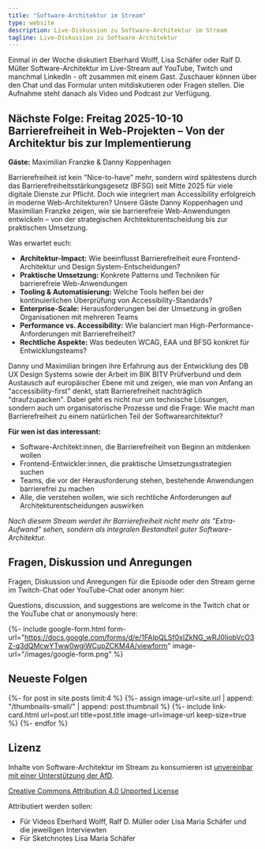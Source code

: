 ```yaml
---
title: "Software-Architektur im Stream"
type: website
description: Live-Diskussion zu Software-Architektur im Stream
tagline: Live-Diskussion zu Software-Architektur
---
```


Einmal in der Woche diskutiert Eberhard Wolff, Lisa Schäfer oder Ralf
D. Müller
Software-Architektur im
Live-Stream auf YouTube, Twitch und manchmal LinkedIn - oft zusammen mit einem
Gast. Zuschauer können über den Chat und
das Formular unten mitdiskutieren oder Fragen
stellen. 
Die Aufnahme steht danach als Video und Podcast zur Verfügung.

## Nächste Folge: Freitag 2025-10-10 Barrierefreiheit in Web-Projekten – Von der Architektur bis zur Implementierung

<!-- { include youtube.html -->
<!--   youtube-video-id="HlR70AlCwpA" -->
<!--   image-url="/thumbnails/folge280.png" -->
<!-- %} -->

<!-- <section id="content-links"> -->
<!-- 	<a href="https://www.linkedin.com/events/7376204788746620929/">LinkedIn</a> -->
<!-- 	<a href="https://www.twitch.tv/ebrwolff">Twitch</a> -->
<!-- 	<a href="https://www.youtube.com/@EberhardWolff">YouTube Channel</a> -->
<!-- </section> -->

**Gäste:** Maximilian Franzke & Danny Koppenhagen

Barrierefreiheit ist kein "Nice-to-have" mehr, sondern wird spätestens durch
das Barrierefreiheitsstärkungsgesetz (BFSG) seit Mitte 2025 für viele digitale
Dienste zur Pflicht. Doch wie integriert man Accessibility erfolgreich in
moderne Web-Architekturen? Unsere Gäste Danny Koppenhagen und Maximilian Franzke
zeigen, wie sie barrierefreie Web-Anwendungen entwickeln – von der strategischen
Architekturentscheidung bis zur praktischen Umsetzung.

Was erwartet euch:
* **Architektur-Impact:** Wie beeinflusst Barrierefreiheit eure
  Frontend-Architektur und Design System-Entscheidungen?
* **Praktische Umsetzung:** Konkrete Patterns und Techniken für
  barrierefreie Web-Anwendungen
* **Tooling & Automatisierung:** Welche Tools helfen bei der
  kontinuierlichen Überprüfung von Accessibility-Standards?
* **Enterprise-Scale:** Herausforderungen bei der Umsetzung in großen
  Organisationen mit mehreren Teams
* **Performance vs. Accessibility:** Wie balanciert man
  High-Performance-Anforderungen mit Barrierefreiheit?
* **Rechtliche Aspekte:** Was bedeuten WCAG, EAA und BFSG konkret für
  Entwicklungsteams?

Danny und Maximilian bringen ihre Erfahrung aus der Entwicklung des 
DB UX Design Systems sowie der Arbeit im BIK BITV Prüfverbund und dem
Austausch auf europäischer Ebene mit und zeigen, wie man von Anfang an
"accessibility-first" denkt, statt Barrierefreiheit nachträglich
"draufzupacken". Dabei geht es nicht nur um technische Lösungen, sondern
auch um organisatorische Prozesse und die Frage: Wie macht man
Barrierefreiheit zu einem natürlichen Teil der Softwarearchitektur?

**Für wen ist das interessant:**

* Software-Architekt:innen, die Barrierefreiheit von Beginn an
  mitdenken wollen
* Frontend-Entwickler:innen, die praktische Umsetzungsstrategien suchen
* Teams, die vor der Herausforderung stehen, bestehende Anwendungen
  barrierefrei zu machen
* Alle, die verstehen wollen, wie sich rechtliche Anforderungen auf
  Architekturentscheidungen auswirken
  
*Nach diesem Stream werdet ihr Barrierefreiheit nicht mehr als
"Extra-Aufwand" sehen, sondern als integralen Bestandteil guter
Software-Architektur.*

<!-- https://claude.ai/public/artifacts/e3c372ae-47cd-4706-9316-61aafb0be64a -\->

<!-- [Zum Kalendar hinzufügen](stream.ics) -->

## Fragen, Diskussion und Anregungen

Fragen, Diskussion und Anregungen für die Episode oder den Stream gerne im Twitch-Chat oder
YouTube-Chat oder anonym hier:

Questions, discussion, and suggestions are welcome in the Twitch chat or the
YouTube chat or
anonymously here:

{%- include google-form.html
  form-url="https://docs.google.com/forms/d/e/1FAIpQLSf0xIZkNG_wRJ0IiobVcO3Z-q3dQMcwYTww0wgiWCupZCKM4A/viewform"
  image-url="/images/google-form.png"
  %}

## Neueste Folgen

<div class="image-grid">
{%- for post in site.posts limit:4 %}
{%- assign image-url=site.url | append: "/thumbnails-small/" | append: post.thumbnail %}
{%- include link-card.html
  url=post.url
  title=post.title
  image-url=image-url
  keep-size=true
  %}
{%- endfor %}
</div>

## Lizenz

Inhalte von Software-Architektur im Stream zu konsumieren ist
[unvereinbar mit einer Unterstützung der AfD](/2024/01/22/folge198.html).

[Creative Commons Attribution 4.0 Unported
License](http://creativecommons.org/licenses/by/4.0/)

Attributiert werden sollen:

* Für Videos Eberhard Wolff, Ralf D. Müller oder Lisa Maria Schäfer und die jeweiligen Interviewten
* Für Sketchnotes Lisa Maria Schäfer

<a rel="me" href="https://mastodon.social/@ewolff"></a>
